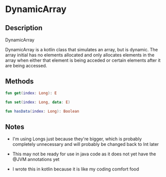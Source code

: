 # DynamicArray

## Description

DynamicArray<E>

DynamicArray is a kotlin class that simulates an array, but is dynamic. The array initial has no elements allocated and only allocates elements in the array when either that element is being acceded or certain elements after it are being accessed.

## Methods

```kotlin
fun get(index: Long): E
```

```kotlin
fun set(index: Long, data: E)
```

```kotlin
fun hasData(index: Long): Boolean
```

## Notes

- I'm using Longs just because they're bigger, which is probably completely unnecessary and will probably be changed back to Int later

- This may not be ready for use in java code as it does not yet have the @JVM annotations yet

- I wrote this in kotlin because it is like my coding comfort food
